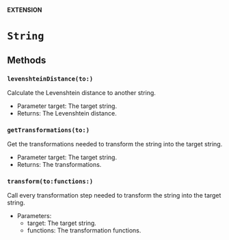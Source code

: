 **EXTENSION**

# `String`

## Methods
### `levenshteinDistance(to:)`

Calculate the Levenshtein distance to another string.
- Parameter target: The target string.
- Returns: The Levenshtein distance.

### `getTransformations(to:)`

Get the transformations needed to transform the string into the target string.
- Parameter target: The target string.
- Returns: The transformations.

### `transform(to:functions:)`

Call every transformation step needed to transform the string into the target string.
- Parameters:
    - target: The target string.
    - functions: The transformation functions.

